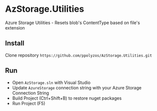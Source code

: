 # AzStorage.Utilities
Azure Storage Utilities - Resets blob's ContentType based on file's extension

## Install
Clone repository `https://github.com/ppolyzos/AzStorage.Utilities.git`

## Run
- Open `AzStorage.sln` with Visual Studio
- Update `AzureStorage` connection string with your Azure Storage Connection String
- Build Project (Ctrl+Shift+B) to restore nuget packages 
- Run Project (F5)
